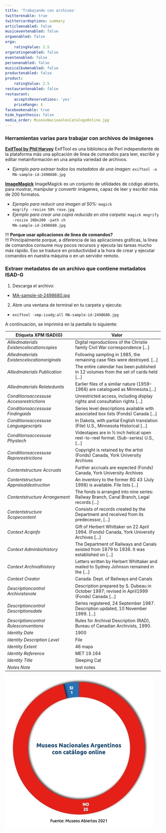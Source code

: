 ```yaml
---
title: 'Trabajando con archivos'
twitterenable: true
twittercardoptions: summary
articleenabled: false
musiceventenabled: false
orgaenabled: false
orga:
    ratingValue: 2.5
orgaratingenabled: false
eventenabled: false
personenabled: false
musicalbumenabled: false
productenabled: false
product:
    ratingValue: 2.5
restaurantenabled: false
restaurant:
    acceptsReservations: 'yes'
    priceRange: $
facebookenable: true
hide_hypothesis: false
media_order: MuseosNacioanlesCatalogoOnline.jpg
---
```


### Herramientas varias para trabajar con archivos de imágenes

**[ExifTool by Phil Harvey](https://exiftool.org/)**
ExifTool es una biblioteca de Perl independiente de la plataforma más una aplicación de línea de comandos para leer, escribir y editar metainformación en una amplia variedad de archivos.

* _Ejemplo para extraer todos los metadatos de una imagen:_ <code>exiftool -a MA-sample-id-2498680.jpg</code>

**[ImageMagick](https://imagemagick.org/)**
ImageMagick es un conjunto de utilidades de código abierto, para mostrar, manipular y convertir imágenes, capaz de leer y escribir más de 200 formatos.

* _Ejemplo para reducir una imagen al 50%:_ <code>magick mogrify -resize 50% rose.jpg</code>
* _Ejemplo para crear una copia reducida en otra carpeta:_ <code>magick mogrify -resize 200x200 -path ch MA-sample-id-2498680.jpg</code>

!!! **Porque usar aplicaciones de línea de comandos?**<br>
!!! Principalmente porque, a diferencia de las aplicaciones gráficas, la línea de comandos consume muy pocos recursos y ejecuta las tareas mucho más rápido. Eso se traduce en productividad a la hora de crear y ejecutar comandos en nuestra máquina o en un servidor remoto.

### Extraer metadatos de un archivo que contiene metadatos ISAD-G 

1. Descarga el archivo: 
*  [MA-sample-id-2498680.jpg](https://docs.museosabiertos.org/editor-de-metadatos/MA-sample-id-2498680.jpg)
2. Abre una ventana de terminal en tu carpeta y ejecuta:
*  <code>exiftool -xmp-isadg:all MA-sample-id-2498680.jpg</code>

A continuación, se imprimirá en la pantalla lo siguiente:

| Etiqueta XPM ISAD(G) | Valor   |
|---|---|
|_Alliedmaterials Existencelocationcopies_    |Digital reproductions of the Christie family Civil War correspondence [...]   |
|_Alliedmaterials Existencelocationoriginals_ |Following sampling in 1985, the remaining case files were destroyed. [...]   |
|_Alliedmaterials Publication_                |The entire calendar has been published in 12 volumes from the set of cards held [...]   |
|_Alliedmaterials Relatedunits_               |Earlier files of a similar nature (1959-1968) are catalogued as Minnesota.[...]   |
|_Conditionsaccessuse Accessrestrictions_     |Unrestricted access, including display rights and consultation rights [...]   |
|_Conditionsaccessuse Findingaids_            |Series level descriptions available with associated box lists (Fonds) Canada [...]   |
|_Conditionsaccessuse Languagescripts_        |In Dakota, with partial English translation (File) U.S., Minnesota Historical [...]   |
|_Conditionsaccessuse Phystech_               |Videotapes are in ½ inch helical open reel-to-reel format. (Sub-series) U.S.,  [...]   |
|_Conditionsaccessuse Reprorestrictions_      |Copyright is retained by the artist (Fonds) Canada, York University Archives   |
|_Contentstructure Accruals_                  |Further accruals are expected (Fonds) Canada, York University Archives   |
|_Contentstructure Appraisaldestruction_      |An inventory to the former RG 43 (July 1998) is available. File lists  [...] |
|_Contentstructure Arrangement_               |The fonds is arranged into nine series: Railway Branch, Canal Branch, Legal records [...] |
|_Contentstructure Scopecontent_              |Consists of records created by the Department and received from its predecessor,  [...] |
|_Context Acqinfo_                            |Gift of Herbert Whittaker on 22 April 1994. (Fonds) Canada, York University Archives [...] |
|_Context Adminbiohistory_                    |The Department of Railways and Canals existed from 1879 to 1936. It was established on  [...] |
|_Context Archivalhistory_                    |Letters written by Herbert Whittaker and mailed to Sydney Johnson remained in the [...] |
|_Context Creator_                            |Canada. Dept. of Railways and Canals |
|_Descriptioncontrol Archivistsnote_          |Description prepared by S. Dubeau in October 1997; revised in April1999 (Fonds) Canada [...] |
|_Descriptioncontrol Descriptionsdate_        |Series registered, 24 September 1987. Description updated, 10 November 1999.  [...] |
|_Descriptioncontrol Rulesconventions_        |Rules for Archival Description (RAD), Bureau of Canadian Archivists, 1990. |
|_Identity Date_                              |1900 |
|_Identity Description Level_                 |File |
|_Identity Extent_                            |46 maps |
|_Identity Reference_                         |MET 19.164 |
|_Identity Title_                             |Sleeping Cat |
|_Notes Note_                                 |test notes |



![](MuseosNacioanlesCatalogoOnline.jpg)